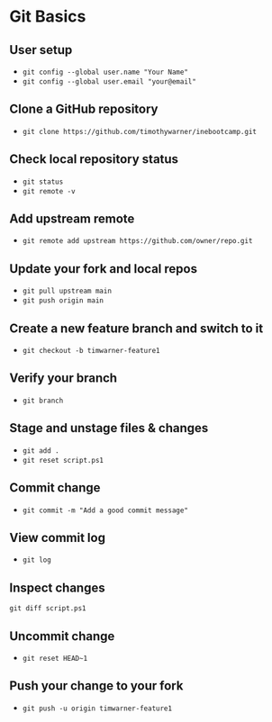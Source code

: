 # Git Basics

## User setup

- `git config --global user.name "Your Name"`
- `git config --global user.email "your@email"`

## Clone a GitHub repository

- `git clone https://github.com/timothywarner/inebootcamp.git`

## Check local repository status

- `git status`
- `git remote -v`

## Add upstream remote

- `git remote add upstream https://github.com/owner/repo.git`

## Update your fork and local repos

- `git pull upstream main`
- `git push origin main`

## Create a new feature branch and switch to it

- `git checkout -b timwarner-feature1`

## Verify your branch

- `git branch`

## Stage and unstage files & changes

- `git add .`
- `git reset script.ps1`

## Commit change

- `git commit -m "Add a good commit message"`

## View commit log

- `git log`

## Inspect changes

`git diff script.ps1`

## Uncommit change

- `git reset HEAD~1`

## Push your change to your fork

- `git push -u origin timwarner-feature1`

